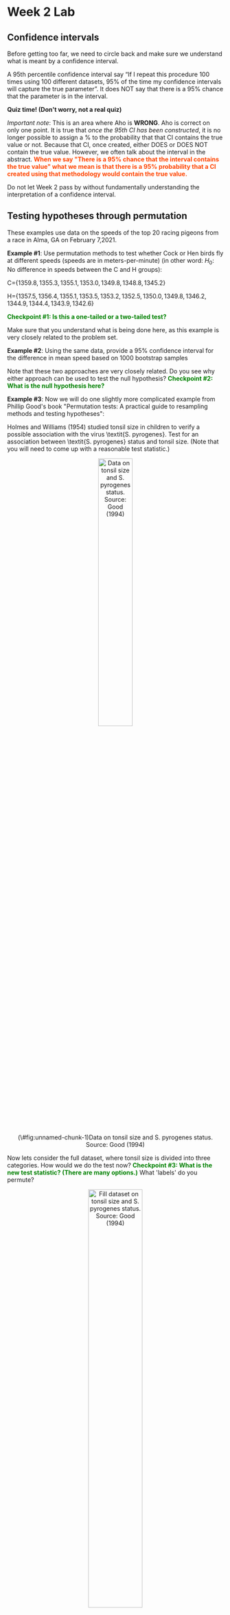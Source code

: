 Week 2 Lab
=============

Confidence intervals
-----------------------

Before getting too far, we need to circle back and make sure we understand what is meant by a confidence interval. 

A 95th percentile confidence interval say “If I repeat this procedure 100 times using 100 different datasets, 95% of the time my confidence intervals will capture the true parameter”. It does NOT say that there is a 95% chance that the parameter is in the interval.

**Quiz time! (Don't worry, not a real quiz)**

*Important note*: This is an area where Aho is **WRONG**. Aho is correct on only one point. It is true that *once the 95th CI has been constructed*, it is no longer possible to assign a $\%$ to the probability that that CI contains the true value or not. Because that CI, once created, either DOES or DOES NOT contain the true value. However, we often talk about the interval in the abstract. **<span style="color: orangered;">When we say "There is a 95$\%$ chance that the interval contains the true value" what we mean is that there is a 95$\%$ probability that a CI created using that methodology would contain the true value.</span>**

Do not let Week 2 pass by without fundamentally understanding the interpretation of a confidence interval. 

Testing hypotheses through permutation
------------------------------------

These examples use data on the speeds of the top 20 racing pigeons from a race in Alma, GA on February 7,2021. 

**Example #1**: Use permutation methods to test whether Cock or Hen birds fly at different speeds (speeds are in meters-per-minute) (in other word: $H_{0}$: No difference in speeds between the C and H groups):

C=$\{1359.8,1355.3,1355.1,1353.0,1349.8,1348.8,1345.2\}$

H=$\{1357.5,1356.4,1355.1,1353.5,1353.2,1352.5,1350.0,1349.8,1346.2,1344.9,1344.4,1343.9,1342.6\}$

**<span style="color: green;">Checkpoint #1: Is this a one-tailed or a two-tailed test?</span>**

Make sure that you understand what is being done here, as this example is very closely related to the problem set.


**Example #2**: Using the same data, provide a 95% confidence interval for the difference in mean speed based on 1000 bootstrap samples

Note that these two approaches are very closely related. Do you see why either approach can be used to test the null hypothesis? **<span style="color: green;">Checkpoint #2: What is the null hypothesis here?</span>**

**Example #3**: Now we will do one slightly more complicated example from Phillip Good's book "Permutation tests: A practical guide to resampling methods and testing hypotheses":

Holmes and Williams (1954) studied tonsil size in children to verify a possible association with the virus \textit{S. pyrogenes}. Test for an association between \textit{S. pyrogenes} status and tonsil size. (Note that you will need to come up with a reasonable test statistic.)

<div class="figure" style="text-align: center">
<img src="Table2categories.png" alt="Data on tonsil size and S. pyrogenes status. Source: Good (1994)" width="40%" />
<p class="caption">(\#fig:unnamed-chunk-1)Data on tonsil size and S. pyrogenes status. Source: Good (1994)</p>
</div>

Now lets consider the full dataset, where tonsil size is divided into three categories. How would we do the test now? **<span style="color: green;">Checkpoint #3: What is the new test statistic? (There are many options.)</span>** What 'labels' do you permute?

<div class="figure" style="text-align: center">
<img src="Table3categories.png" alt="Fill dataset on tonsil size and S. pyrogenes status. Source: Good (1994)" width="50%" />
<p class="caption">(\#fig:unnamed-chunk-2)Fill dataset on tonsil size and S. pyrogenes status. Source: Good (1994)</p>
</div>

Basics of bootstrap and jackknife
------------------------------------

To get started with bootstrap and jackknife techniques, we start by working through a very simple example. First we simulate some data


```r
x<-seq(0,9,by=1)
```

This will constutute our "data". Let's print the result of sampling with replacement to get a sense for it...


```r
table(sample(x,size=length(x),replace=T))
```

```
## 
## 0 3 4 5 7 8 
## 1 1 2 2 3 1
```

Now we will write a little script to take bootstrap samples and calculate the means of each of these bootstrap samples


```r
xmeans<-vector(length=1000)
for (i in 1:1000)
  {
  xmeans[i]<-mean(sample(x,replace=T))
  }
```

The actual number of bootstrapped samples is arbitrary *at this point* but there are ways of characterizing the precision of the bootstrap (jackknife-after-bootstrap) which might inform the number of bootstrap samples needed. *In practice*, people tend to pick some arbitrary but large number of bootstrap samples because computers are so fast that it is often easy to draw far more samples than are actually needed. When calculation of the statistic is slow (as might be the case if you are using the samples to construct a phylogeny, for example), then you would need to be more concerned with the number of bootstrap samples. 

First, lets just look at a histogram of the bootstrapped means and plot the actual sample mean on the histogram for comparison



```r
hist(xmeans,breaks=30,col="pink")
abline(v=mean(x),lwd=2)
```

<img src="Week-2-lab_files/figure-html/unnamed-chunk-6-1.png" width="672" />

Calculating bias and standard error
-----------------------------------

From these we can calculate the bias and standard deviation for the mean (which is the "statistic"):

$$
\widehat{Bias_{boot}} = \left(\frac{1}{k}\sum^{k}_{i=1}\theta^{*}_{i}\right)-\hat{\theta}
$$


```r
bias.boot<-mean(xmeans)-mean(x)
bias.boot
```

```
## [1] 0.0081
```

```r
hist(xmeans,breaks=30,col="pink")
abline(v=mean(x),lwd=5,col="black")
abline(v=mean(xmeans),lwd=2,col="yellow")
```

<img src="Week-2-lab_files/figure-html/unnamed-chunk-7-1.png" width="672" />

$$
\widehat{s.e._{boot}} = \sqrt{\frac{1}{k-1}\sum^{k}_{i=1}(\theta^{*}_{i}-\bar{\theta^{*}})^{2}}
$$


```r
se.boot<-sd(xmeans)
```

We can find the confidence intervals in two ways:

Method #1: Assume the bootstrap statistics are normally distributed


```r
LL.boot<-mean(xmeans)-1.96*se.boot #where did 1.96 come from?
UL.boot<-mean(xmeans)+1.96*se.boot
LL.boot
```

```
## [1] 2.75114
```

```r
UL.boot
```

```
## [1] 6.26506
```

Method #2: Simply take the quantiles of the bootstrap statistics


```r
quantile(xmeans,c(0.025,0.975))
```

```
##  2.5% 97.5% 
##   2.7   6.2
```

Let's compare this to what we would have gotten if we had used normal distribution theory. First we have to calculate the standard error:


```r
se.normal<-sqrt(var(x)/length(x))
LL.normal<-mean(x)-qt(0.975,length(x)-1)*se.normal
UL.normal<-mean(x)+qt(0.975,length(x)-1)*se.normal
LL.normal
```

```
## [1] 2.334149
```

```r
UL.normal
```

```
## [1] 6.665851
```

In this case, the confidence intervals we got from the normal distribution theory are too wide.

**<span style="color: green;">Checkpoint #4: Does it make sense why the normal distribution theory intervals are too wide?</span>** Because the original were were uniformly distributed, the data has higher variance than would be expected and therefore the standard error is higher than would be expected.

There are two packages that provide functions for bootstrapping, 'boot' and 'boostrap'. We will start by using the 'bootstrap' package, which was originally designed for Efron and Tibshirani's monograph on the bootstrap. 

To test the main functionality of the 'bootstrap' package, we will use the data we already have. The 'bootstrap' function requires the input of a user-defined function to calculate the statistic of interest. Here I will write a function that calculates the mean of the input values.


```r
library(bootstrap)
theta<-function(x)
  {
    mean(x)
  }
results<-bootstrap(x=x,nboot=1000,theta=theta)
results
```

```
## $thetastar
##    [1] 4.8 5.6 3.9 2.7 4.8 2.6 4.2 5.5 4.6 3.8 5.1 4.0 4.5 3.8 3.7 4.0 3.4 4.6
##   [19] 4.9 3.7 3.3 5.3 3.6 3.5 4.0 3.2 4.4 6.1 4.6 4.4 5.1 4.7 2.2 4.4 4.0 4.6
##   [37] 4.7 5.6 5.3 5.2 6.0 6.2 4.4 5.4 5.3 4.6 3.7 4.0 5.3 3.2 6.7 4.1 3.5 4.5
##   [55] 3.7 4.4 3.5 3.4 4.1 2.9 3.8 3.7 4.1 3.0 4.1 4.0 3.5 3.6 5.0 5.2 3.5 5.9
##   [73] 1.8 5.1 4.8 2.9 5.5 3.6 4.6 3.9 3.1 2.9 5.2 5.1 4.1 4.5 3.6 3.4 5.4 5.3
##   [91] 4.3 4.7 5.7 4.1 4.1 2.1 5.4 4.5 4.6 4.5 4.4 3.5 5.4 4.1 3.7 3.6 4.6 3.1
##  [109] 3.6 4.4 3.6 4.4 3.2 3.5 4.2 5.3 1.9 3.5 5.1 4.6 4.0 4.3 5.9 4.3 6.0 4.7
##  [127] 5.1 4.1 5.3 6.6 4.8 5.7 4.1 5.1 2.9 4.2 3.5 4.5 5.2 5.3 5.2 4.2 3.0 4.0
##  [145] 3.3 4.4 4.3 5.4 4.9 2.6 6.7 5.1 4.3 2.8 3.7 3.9 4.0 3.4 3.3 3.3 5.5 3.9
##  [163] 3.1 5.9 5.2 4.3 5.2 4.7 2.4 5.2 3.8 5.0 6.2 4.3 4.0 6.0 5.1 3.7 4.0 4.9
##  [181] 4.5 4.4 3.1 4.3 5.7 3.3 3.8 4.0 4.5 5.0 3.9 4.5 5.3 4.5 5.1 3.8 4.5 4.2
##  [199] 3.9 4.9 3.8 3.5 5.6 5.2 4.0 5.5 5.2 5.0 5.3 2.9 5.9 5.2 5.0 4.8 3.5 5.0
##  [217] 3.8 6.1 3.1 3.8 3.0 6.2 5.1 4.3 5.7 3.3 3.7 3.3 6.1 3.7 3.5 5.6 5.2 6.3
##  [235] 5.2 4.4 4.8 3.9 4.2 4.9 3.4 6.1 5.4 5.0 4.0 5.8 3.8 5.7 5.1 5.4 4.6 4.5
##  [253] 4.0 3.8 4.9 4.8 5.8 3.6 3.7 4.9 5.0 4.5 4.6 4.5 5.4 5.4 5.8 4.7 3.2 4.0
##  [271] 5.0 5.6 4.6 3.9 4.1 4.6 3.7 2.9 4.4 4.8 4.8 3.5 5.7 4.0 3.5 4.3 3.0 3.6
##  [289] 3.6 5.1 4.7 4.7 3.5 5.2 4.2 5.3 4.8 4.1 3.6 3.7 4.8 4.7 3.2 4.4 4.4 4.0
##  [307] 4.6 4.1 5.6 4.8 6.9 5.1 6.1 4.2 4.1 4.8 3.6 4.4 2.9 4.6 4.2 5.2 4.9 3.5
##  [325] 4.3 3.8 3.6 5.4 4.7 5.2 3.6 5.0 3.2 5.0 5.3 3.0 5.9 5.4 5.1 6.5 4.8 5.1
##  [343] 5.6 5.5 6.2 2.0 3.5 5.4 5.1 4.7 5.1 3.4 3.8 4.6 3.6 4.0 5.0 4.2 5.3 5.4
##  [361] 5.0 3.1 3.8 5.1 4.6 3.6 3.5 5.6 5.4 3.7 3.6 2.2 4.4 4.6 5.3 3.8 5.5 4.9
##  [379] 3.6 4.5 5.5 4.0 3.5 2.1 3.9 4.2 4.6 4.8 3.9 5.2 5.1 3.8 5.1 4.1 5.0 4.9
##  [397] 6.3 4.3 5.7 3.6 6.2 4.6 4.3 5.0 5.1 3.4 4.1 3.7 2.8 5.0 5.7 4.0 5.1 5.7
##  [415] 4.1 4.7 4.3 4.7 3.9 6.6 3.7 2.7 5.8 4.7 5.2 5.4 5.5 5.4 4.3 4.2 3.8 4.2
##  [433] 3.9 6.0 5.0 5.5 4.3 5.1 3.5 4.9 4.7 4.1 5.8 4.0 4.5 3.7 5.1 5.1 3.3 4.5
##  [451] 3.9 4.5 6.2 5.2 5.6 4.6 4.8 2.6 4.7 4.3 3.8 5.0 3.7 5.1 3.9 5.3 3.9 4.0
##  [469] 3.2 4.2 3.9 6.3 3.9 4.8 3.5 4.9 4.2 4.8 4.2 4.1 3.1 4.6 5.4 4.5 5.8 2.8
##  [487] 4.5 5.1 4.4 4.0 5.1 4.7 4.3 4.3 6.0 4.8 3.4 5.2 5.4 4.8 5.2 4.5 3.6 5.1
##  [505] 4.2 4.6 5.4 4.7 4.9 4.3 4.2 2.7 5.8 5.1 4.9 2.1 4.4 5.6 3.8 4.4 5.5 4.6
##  [523] 4.7 3.9 5.4 3.2 5.6 4.0 4.4 5.1 4.1 4.1 7.2 4.5 4.7 4.1 5.3 5.4 5.1 5.2
##  [541] 5.1 5.0 4.0 3.6 4.9 4.8 4.6 4.0 4.8 4.4 2.8 3.9 3.3 4.2 5.6 4.4 3.7 3.1
##  [559] 3.4 5.0 3.8 5.6 4.7 5.3 4.3 5.2 3.2 2.7 3.4 5.9 4.8 3.1 3.8 3.4 4.5 4.4
##  [577] 3.3 3.8 3.3 4.8 6.6 4.0 4.3 4.5 5.7 5.0 5.0 4.4 4.0 4.4 3.2 5.5 5.3 4.3
##  [595] 4.1 4.4 5.7 5.4 4.5 3.6 4.7 5.5 4.5 5.3 4.0 5.2 5.6 3.9 5.2 6.1 5.6 3.6
##  [613] 5.4 5.9 5.2 4.6 5.8 4.0 5.9 4.6 5.2 3.5 4.7 4.0 3.7 4.1 3.6 4.8 5.1 2.7
##  [631] 4.9 3.1 3.8 3.6 5.4 5.3 3.4 4.3 4.4 4.7 4.2 4.7 3.9 4.4 4.4 3.9 5.0 3.9
##  [649] 6.6 5.3 2.4 5.2 5.3 3.4 3.1 5.0 4.8 3.8 4.2 5.7 3.5 4.9 5.5 5.1 4.1 5.0
##  [667] 5.0 4.7 5.7 4.2 6.8 5.1 2.8 3.0 4.1 3.3 4.8 5.1 5.0 5.3 5.3 3.7 4.0 3.0
##  [685] 6.0 5.8 4.7 3.4 2.6 5.3 6.3 3.4 3.7 3.6 4.6 5.7 6.0 4.3 5.0 5.0 4.5 5.0
##  [703] 3.9 5.5 3.8 4.5 3.3 4.0 4.8 5.8 5.0 3.8 2.6 4.6 4.5 5.1 5.6 3.4 4.2 5.9
##  [721] 3.5 5.8 2.9 4.8 3.6 4.4 4.4 5.5 5.2 3.0 3.6 6.7 4.2 4.1 6.4 4.2 3.7 4.9
##  [739] 4.5 3.8 4.9 3.0 4.2 3.8 6.3 5.1 4.4 5.4 4.6 2.8 5.3 5.3 5.8 5.4 4.3 3.3
##  [757] 4.8 3.5 3.1 4.0 6.4 4.0 4.2 3.0 5.5 4.8 5.2 4.3 5.0 4.2 4.8 2.4 3.9 5.6
##  [775] 5.6 1.9 5.0 5.1 3.8 5.5 4.3 3.7 3.1 3.5 4.0 3.3 6.0 5.4 5.4 3.9 3.9 4.1
##  [793] 5.1 4.0 4.0 5.3 4.1 3.9 3.3 4.9 3.5 5.5 3.5 3.6 4.9 4.3 4.9 3.3 4.9 4.4
##  [811] 4.1 5.9 2.3 4.1 4.2 5.5 5.1 3.7 5.8 3.8 6.0 4.5 3.1 4.0 4.0 4.2 4.9 5.5
##  [829] 3.8 4.0 4.5 3.3 5.5 5.3 6.2 5.6 4.0 2.3 3.9 4.2 4.8 3.6 3.8 6.0 5.2 4.7
##  [847] 4.6 4.5 3.7 5.1 4.1 4.2 3.5 4.0 5.6 4.7 5.9 4.2 4.9 4.4 4.3 2.6 3.7 5.9
##  [865] 4.7 4.1 2.7 2.8 5.2 3.7 5.5 5.3 4.2 3.1 4.8 4.3 2.7 4.0 3.7 5.3 5.4 5.6
##  [883] 3.3 5.5 4.8 6.4 5.4 4.3 4.2 4.4 5.3 5.0 4.7 5.9 4.4 3.7 6.4 5.8 3.8 2.4
##  [901] 4.3 3.4 5.9 4.6 4.8 5.1 4.7 3.9 5.3 4.2 3.6 3.3 2.6 3.6 5.2 4.0 4.3 6.3
##  [919] 4.2 5.0 3.9 6.0 5.1 4.5 3.0 4.7 4.1 3.5 3.6 5.0 4.8 3.7 5.2 4.8 3.6 3.8
##  [937] 3.8 4.5 5.7 4.5 5.5 5.5 4.3 4.5 5.2 3.0 4.7 5.5 4.4 3.1 4.1 4.4 5.2 5.6
##  [955] 6.3 4.3 3.5 5.3 6.0 5.5 4.7 5.1 4.4 5.2 4.0 4.0 4.3 4.2 4.3 2.9 4.4 5.0
##  [973] 3.6 2.8 6.0 4.5 4.0 5.8 4.3 5.6 5.3 3.8 4.0 4.6 4.7 4.3 4.0 5.0 3.8 4.1
##  [991] 2.3 5.2 3.4 4.9 4.7 3.8 4.5 4.6 2.8 4.6
## 
## $func.thetastar
## NULL
## 
## $jack.boot.val
## NULL
## 
## $jack.boot.se
## NULL
## 
## $call
## bootstrap(x = x, nboot = 1000, theta = theta)
```

```r
quantile(results$thetastar,c(0.025,0.975))
```

```
##  2.5% 97.5% 
##   2.7   6.2
```

Notice that we get exactly what we got last time. This illustrates an important point, which is that the bootstrap functions are often no easier to use than something you could write yourself.

You can also define a function of the bootstrapped statistics (we have been calling this theta) to pull out immediately any summary statistics you are interested in from the bootstrapped thetas.

Here I will write a function that calculates the bias of my estimate of the mean (which is 4.5 [i.e. the mean of the number 0,1,2,3,4,5,6,7,8,9])


```r
bias<-function(x)
  {
  mean(x)-4.5
  }
results<-bootstrap(x=x,nboot=1000,theta=theta,func=bias)
results
```

```
## $thetastar
##    [1] 4.8 5.2 4.9 4.6 4.7 5.9 2.4 5.3 5.2 6.0 2.5 5.5 5.0 4.1 5.9 5.2 4.8 5.4
##   [19] 3.7 3.4 5.1 4.7 5.2 4.3 4.6 4.5 4.7 4.1 5.3 3.4 5.5 3.1 2.9 3.7 3.6 4.3
##   [37] 3.5 4.8 3.3 3.5 4.7 4.9 4.1 5.6 4.4 4.1 7.2 3.2 4.3 3.2 3.5 5.1 4.6 3.4
##   [55] 3.3 3.9 6.0 3.6 4.9 5.0 2.9 4.7 4.1 5.5 4.9 3.8 4.5 4.6 2.5 4.8 4.7 2.5
##   [73] 5.9 4.2 4.9 5.1 4.1 4.6 3.9 4.8 4.4 3.7 4.7 5.5 4.8 4.9 4.9 4.2 4.7 4.9
##   [91] 4.9 6.0 3.8 5.4 5.3 5.0 2.4 3.9 3.2 4.8 4.2 4.2 3.5 6.0 5.1 5.4 3.0 5.7
##  [109] 5.5 4.1 5.4 3.4 4.7 4.7 3.8 5.0 4.9 3.5 5.5 3.0 5.4 4.6 5.7 3.5 4.5 4.4
##  [127] 4.4 3.8 4.3 5.3 4.4 3.6 5.9 5.2 5.1 5.4 4.7 3.4 2.8 4.6 5.1 3.9 4.1 4.0
##  [145] 5.1 5.9 4.1 4.5 3.6 4.5 6.8 4.1 5.1 4.3 5.1 3.7 3.1 5.9 4.4 4.3 3.9 4.6
##  [163] 4.0 4.9 4.5 4.9 4.7 5.5 6.2 5.1 5.1 4.9 4.5 4.7 4.0 4.8 3.9 4.8 5.2 5.0
##  [181] 4.7 5.5 3.8 4.9 6.5 4.7 5.2 5.0 3.7 3.6 6.5 5.1 5.5 4.7 3.6 4.1 4.8 5.2
##  [199] 3.9 3.7 3.3 5.5 7.1 4.5 4.5 4.3 4.7 3.6 4.4 4.3 3.9 5.3 3.9 3.1 3.9 3.9
##  [217] 5.2 3.5 4.2 5.1 4.3 3.7 6.2 4.7 5.0 3.6 6.1 4.1 4.4 4.2 4.0 4.3 5.1 5.9
##  [235] 3.5 4.7 4.4 5.0 4.1 3.3 5.7 3.2 4.9 3.8 4.1 6.1 4.5 4.1 3.4 3.9 4.9 3.9
##  [253] 4.2 4.0 5.6 5.0 3.4 4.5 3.6 5.1 5.1 4.7 6.3 4.2 4.1 4.4 5.4 4.2 4.5 4.8
##  [271] 4.1 4.7 5.1 5.3 4.1 5.6 4.4 5.4 5.6 4.0 4.4 3.7 5.9 3.4 5.5 3.9 1.9 3.0
##  [289] 4.2 4.6 3.5 6.1 5.7 5.3 3.2 4.1 4.6 4.7 4.7 4.7 5.8 5.2 3.3 5.0 4.7 2.7
##  [307] 3.3 3.8 3.4 3.9 4.8 3.8 3.9 4.9 4.0 2.9 4.7 4.2 4.9 3.8 4.4 5.4 7.0 4.4
##  [325] 4.4 5.2 4.7 4.6 4.3 3.3 6.2 4.2 4.3 4.6 2.9 3.3 4.8 4.5 3.6 5.4 5.8 4.3
##  [343] 4.1 5.2 5.6 3.7 3.1 3.6 5.1 3.3 5.9 3.9 4.2 5.3 4.4 3.4 3.3 3.5 6.0 4.2
##  [361] 4.1 4.1 5.1 4.6 4.8 5.1 3.8 5.7 4.5 4.7 3.8 4.9 5.5 3.6 2.3 3.8 3.3 4.7
##  [379] 3.8 3.9 4.2 5.6 4.7 4.5 5.1 3.2 6.1 4.7 3.7 5.2 5.5 3.9 4.3 3.6 5.0 3.4
##  [397] 4.8 6.2 5.5 5.7 4.4 5.5 4.0 5.1 4.4 4.1 5.2 4.9 3.9 5.0 5.2 3.6 4.6 3.9
##  [415] 3.1 3.5 5.6 6.7 3.7 5.5 4.3 3.1 4.6 3.8 5.0 4.8 5.5 5.0 4.5 5.8 4.5 3.9
##  [433] 4.5 2.8 5.9 6.0 4.3 5.5 4.1 5.9 5.3 4.5 4.0 5.2 4.9 5.2 4.9 5.6 4.7 3.9
##  [451] 4.0 4.5 4.4 3.7 5.1 5.1 4.9 4.2 4.8 4.4 5.5 5.2 5.1 3.9 5.6 5.0 5.5 5.4
##  [469] 3.8 4.7 4.5 5.9 4.4 5.3 5.5 3.8 2.4 3.7 4.0 4.7 4.5 4.5 3.5 3.7 4.1 5.4
##  [487] 4.8 4.3 4.2 3.0 3.4 6.0 4.6 5.1 5.0 4.7 6.9 4.7 4.7 5.1 3.0 4.5 3.8 4.7
##  [505] 4.3 3.6 4.0 4.4 3.6 3.4 3.7 4.1 4.2 5.2 4.1 3.8 4.8 6.1 3.2 4.8 4.7 3.8
##  [523] 4.0 4.6 4.9 3.9 5.1 5.5 4.1 3.5 5.3 4.8 3.5 4.1 5.3 4.0 4.0 4.6 4.0 6.1
##  [541] 4.5 3.8 4.5 3.3 5.3 5.0 5.3 4.9 5.0 5.0 4.2 5.8 4.8 3.9 4.0 4.6 4.3 6.2
##  [559] 3.3 4.6 4.5 5.5 5.7 4.2 3.8 4.0 6.2 4.7 4.7 3.8 5.2 4.7 4.2 4.7 5.0 3.5
##  [577] 5.0 2.9 5.2 4.7 4.7 6.7 4.4 4.3 4.4 5.0 4.4 3.3 5.7 5.1 3.4 3.7 4.2 4.4
##  [595] 6.2 4.6 4.8 4.8 5.3 4.3 5.5 4.6 5.3 3.9 5.7 4.8 3.5 3.7 4.1 6.4 4.6 5.0
##  [613] 5.0 3.2 5.4 5.8 4.1 3.7 4.5 5.4 4.9 4.3 4.6 6.6 3.4 4.1 4.9 3.5 6.0 3.2
##  [631] 4.7 4.7 3.3 3.0 4.7 4.5 5.1 5.8 5.2 3.4 5.2 5.2 5.2 3.0 2.8 4.8 5.1 5.1
##  [649] 3.4 5.4 3.6 3.8 3.9 5.5 6.0 3.4 4.4 4.5 4.7 4.6 3.0 4.3 5.7 5.4 3.9 3.9
##  [667] 5.1 3.1 3.5 4.6 3.9 5.0 4.9 5.9 4.3 2.6 3.9 4.5 6.1 2.8 3.8 3.7 4.1 5.6
##  [685] 4.6 4.8 4.1 3.7 4.8 6.2 4.6 4.0 5.2 4.9 3.7 4.7 3.3 4.8 5.3 3.9 3.6 2.8
##  [703] 3.9 5.4 5.7 3.7 3.6 3.4 3.6 4.2 5.1 4.3 6.7 3.5 5.3 4.6 3.5 4.9 5.7 3.3
##  [721] 5.4 3.9 4.3 3.4 5.1 5.5 5.1 3.3 2.2 3.1 4.1 5.2 4.8 5.5 5.0 4.6 5.4 3.8
##  [739] 4.6 4.0 3.5 4.4 5.1 4.4 4.0 3.6 3.7 4.3 4.8 4.9 3.9 3.4 4.8 4.4 2.9 3.2
##  [757] 2.3 4.5 4.9 4.8 2.7 4.8 5.5 3.7 4.8 7.0 5.1 5.8 5.5 6.0 5.4 3.9 4.4 3.3
##  [775] 4.4 4.0 3.5 3.3 4.2 6.6 4.6 3.2 4.9 4.3 4.2 4.1 5.3 4.0 6.0 3.8 2.4 4.2
##  [793] 5.0 4.8 3.4 5.4 2.9 3.6 4.9 4.0 4.4 4.1 3.6 4.4 4.7 5.8 2.7 6.0 5.6 4.5
##  [811] 5.4 5.1 3.8 3.5 3.4 4.4 4.8 4.1 4.3 3.1 5.3 4.3 3.0 4.5 5.0 5.3 5.8 4.2
##  [829] 4.2 6.7 4.5 4.6 4.3 5.5 5.9 5.8 3.7 3.6 4.2 4.3 5.8 3.7 3.6 3.6 4.0 5.2
##  [847] 3.0 3.1 4.9 4.5 7.2 4.5 5.0 5.8 3.6 5.1 5.5 5.5 4.6 6.1 3.8 4.5 4.1 2.9
##  [865] 5.4 4.8 5.1 2.8 5.5 3.6 3.2 4.7 6.1 3.6 4.6 5.0 5.9 5.4 3.5 5.8 3.9 5.6
##  [883] 2.6 4.4 4.9 3.7 6.5 2.5 3.3 4.5 2.9 3.0 4.0 4.3 4.2 5.0 3.5 3.6 3.6 5.5
##  [901] 5.4 4.5 5.4 5.6 6.3 3.5 4.2 6.4 4.9 4.0 3.6 4.2 4.2 3.1 4.8 5.1 4.9 6.6
##  [919] 4.0 5.2 4.9 6.5 2.8 4.9 4.7 4.7 4.0 4.9 5.2 3.7 3.8 3.9 3.5 3.2 4.6 4.2
##  [937] 2.4 7.3 3.5 4.5 3.3 6.2 5.7 3.6 6.4 3.8 4.2 3.1 6.1 4.5 4.0 4.2 4.2 5.3
##  [955] 4.4 5.4 4.0 4.6 4.7 5.1 4.2 4.5 5.0 3.3 5.4 4.2 5.3 4.8 5.7 5.9 5.0 5.3
##  [973] 5.2 4.8 3.3 2.9 4.0 4.1 3.2 3.3 4.4 4.3 5.0 3.5 5.2 4.3 5.4 5.1 6.2 5.2
##  [991] 4.7 4.3 5.0 5.3 5.9 4.2 5.0 5.9 3.9 3.9
## 
## $func.thetastar
## [1] 0.0149
## 
## $jack.boot.val
##  [1]  0.49198895  0.37620321  0.31428571  0.17794562  0.15125000 -0.01984127
##  [7] -0.22042683 -0.19310345 -0.36914601 -0.45816619
## 
## $jack.boot.se
## [1] 0.9309937
## 
## $call
## bootstrap(x = x, nboot = 1000, theta = theta, func = bias)
```

Compare this to 'bias.boot' (our result from above). Why might it not be the same? Try running the same section of code several times. See how the value of the bias ($func.thetastar) jumps around? We should not be surprised by this because we can look at the jackknife-after-bootstrap estimate of the standard error of the function (in this case, that function is the bias) and we can see that it is not so small that we wouldn't expect some variation in these values.

Remember, everything we have discussed today are estimates. The statistic as applied to your data will change with new data, as will the standard error, the confidence intervals - everything! All of these values have sampling distributions and are subject to change if you repeated the procedure with new data.

Note that we can calculate any function of $\theta^{*}$. A simple example would be the 72nd percentile:


```r
perc72<-function(x)
  {
  quantile(x,probs=c(0.72))
  }
results<-bootstrap(x=x,nboot=1000,theta=theta,func=perc72)
results
```

```
## $thetastar
##    [1] 5.6 3.1 5.9 3.4 5.2 4.6 4.2 4.6 5.3 5.2 6.2 4.2 4.6 3.0 5.4 4.6 4.8 4.1
##   [19] 4.9 6.0 5.3 4.2 5.0 6.1 5.4 3.6 4.0 4.1 4.8 3.7 3.7 4.9 5.4 5.9 3.4 4.9
##   [37] 3.8 4.5 4.2 4.7 2.8 4.6 4.5 4.6 5.0 6.3 3.9 5.1 5.6 3.6 5.5 4.1 5.2 5.2
##   [55] 4.1 4.6 5.1 4.6 4.5 3.4 4.3 5.0 4.5 3.8 3.5 2.9 5.5 4.7 5.5 4.3 5.0 4.8
##   [73] 4.6 5.1 3.9 4.3 3.5 3.9 4.9 4.5 4.4 4.6 4.6 4.3 4.6 6.5 4.7 3.7 3.8 5.9
##   [91] 3.6 4.3 3.1 2.2 4.8 4.7 3.1 3.2 4.3 6.5 4.6 3.4 2.9 4.1 5.4 5.2 4.7 4.7
##  [109] 6.4 5.5 5.1 4.7 5.2 5.2 5.3 2.7 4.4 3.6 5.7 3.5 3.6 6.4 5.1 4.5 5.0 4.0
##  [127] 4.9 5.0 2.4 5.0 4.9 3.8 4.9 5.7 6.1 4.2 4.5 3.5 5.2 5.2 4.3 4.7 4.7 4.1
##  [145] 4.9 4.3 4.3 5.5 5.0 3.0 5.1 4.3 3.5 2.8 5.1 4.9 5.2 3.0 4.7 4.2 3.6 6.0
##  [163] 3.3 3.7 4.9 4.9 3.4 3.9 5.8 4.3 2.7 6.5 4.0 4.4 3.7 4.9 4.7 4.6 3.3 2.8
##  [181] 3.5 5.4 4.1 4.0 4.1 5.7 5.2 5.1 6.0 3.5 5.3 3.7 3.9 4.7 5.0 3.3 5.0 3.7
##  [199] 4.4 3.8 4.9 4.5 4.8 5.7 6.1 5.1 3.6 3.7 6.2 5.4 5.7 5.7 4.7 3.2 4.7 6.5
##  [217] 4.2 4.2 4.8 3.5 4.2 3.2 5.7 5.4 4.3 5.4 5.7 2.7 5.7 3.3 4.3 4.9 4.1 5.0
##  [235] 4.8 5.2 3.8 5.0 4.5 4.7 4.1 4.0 4.3 2.7 5.9 4.9 5.4 4.5 4.5 3.4 3.0 4.7
##  [253] 3.3 4.5 3.9 4.4 3.8 3.1 5.4 4.5 5.3 4.0 5.1 4.2 5.8 5.4 3.8 6.1 6.5 4.4
##  [271] 5.9 5.9 4.8 4.9 4.1 6.0 5.0 4.6 6.5 2.8 4.4 4.7 4.8 3.2 4.6 3.1 4.4 4.0
##  [289] 4.6 5.3 6.2 3.1 4.6 4.8 4.0 3.1 5.0 4.0 5.4 3.8 5.4 4.5 4.5 4.9 3.5 5.0
##  [307] 5.3 5.1 4.6 5.1 3.8 4.9 4.6 5.7 2.3 4.1 4.7 5.2 4.9 5.0 3.5 4.4 5.0 5.4
##  [325] 5.1 2.8 3.9 6.5 3.1 4.2 5.1 4.0 4.6 5.8 5.0 3.4 5.5 4.8 6.4 4.4 2.8 5.3
##  [343] 4.4 4.6 4.6 5.1 6.1 3.0 3.8 2.7 4.5 2.9 3.6 3.5 4.0 3.5 5.3 4.8 2.2 5.0
##  [361] 3.3 4.4 4.8 4.1 5.3 2.8 4.7 4.1 5.5 5.2 5.1 4.1 3.4 5.9 3.8 4.8 4.1 4.2
##  [379] 3.7 4.3 4.5 5.0 6.3 4.3 6.1 4.3 3.3 3.9 3.3 3.5 3.9 3.3 3.3 3.5 4.3 2.4
##  [397] 2.9 4.7 4.6 4.2 3.6 4.9 5.5 4.2 4.5 3.9 3.4 5.2 4.5 5.7 3.5 3.8 3.8 4.3
##  [415] 5.3 3.3 3.9 4.3 5.8 3.9 4.6 5.0 4.3 5.5 4.8 4.9 3.3 5.2 2.3 3.6 5.0 4.2
##  [433] 4.0 4.1 5.0 3.5 5.5 4.3 5.3 6.0 4.8 4.4 3.5 4.8 3.2 2.8 5.9 3.8 4.7 3.3
##  [451] 3.8 4.2 4.6 3.1 4.3 3.3 3.3 4.1 5.0 3.9 4.1 5.4 4.5 4.3 4.4 3.4 2.6 5.1
##  [469] 5.0 5.4 3.7 2.2 4.8 4.8 5.6 3.9 5.0 3.8 3.0 5.4 3.7 4.2 3.0 3.5 4.7 5.5
##  [487] 4.4 5.1 6.2 5.4 4.1 4.4 6.0 4.7 3.6 5.8 3.8 4.3 4.6 4.8 5.0 4.1 4.5 3.8
##  [505] 3.8 4.5 4.1 6.1 3.0 5.1 5.1 6.0 5.2 4.3 4.7 4.6 5.6 4.4 4.2 4.1 2.9 6.1
##  [523] 6.0 3.0 4.7 5.8 3.8 4.7 4.1 3.8 5.5 4.1 4.6 5.8 3.6 4.3 4.4 3.9 4.8 3.7
##  [541] 4.4 3.2 4.1 5.7 3.7 4.8 4.9 5.0 3.3 4.9 4.3 6.1 6.5 4.8 4.5 4.0 4.5 5.0
##  [559] 3.3 5.8 6.1 3.7 4.7 3.4 5.3 5.5 3.8 3.8 4.2 5.3 4.8 3.4 4.3 4.6 5.5 4.7
##  [577] 4.0 6.0 4.0 3.3 7.3 3.8 3.3 3.5 4.0 3.9 4.6 5.9 5.1 3.0 3.0 3.8 2.5 4.0
##  [595] 4.3 4.8 4.6 5.2 5.6 3.7 4.2 3.2 4.2 4.2 4.5 6.4 4.0 4.0 5.8 4.8 2.9 7.0
##  [613] 4.5 4.3 3.8 6.6 3.7 3.7 3.8 5.2 5.0 4.2 5.4 4.1 6.3 2.4 4.5 3.9 3.7 3.8
##  [631] 4.8 2.7 4.6 4.1 4.3 4.6 4.5 5.1 5.7 4.5 3.1 6.2 6.1 4.1 3.7 5.2 3.5 3.8
##  [649] 4.6 5.5 5.6 3.9 5.8 4.5 6.2 6.2 4.1 4.3 5.2 5.1 6.1 3.6 4.8 4.2 3.3 4.0
##  [667] 4.8 4.4 4.2 4.4 3.1 4.8 4.8 6.1 6.2 7.1 5.7 3.3 3.3 4.2 3.9 4.0 4.5 4.6
##  [685] 4.2 5.3 5.8 3.8 3.9 4.2 5.0 4.5 4.2 4.2 3.4 4.6 4.0 4.4 5.3 3.0 5.4 5.4
##  [703] 3.9 4.2 4.3 4.9 5.0 5.0 4.0 4.7 4.1 4.1 5.3 3.4 3.8 6.1 5.0 3.0 3.7 3.2
##  [721] 4.6 5.3 4.5 4.0 3.9 3.1 3.9 3.6 4.7 3.6 5.5 2.3 3.7 5.8 4.4 4.2 3.8 3.4
##  [739] 4.7 4.6 5.8 2.7 5.1 3.5 4.2 4.6 3.5 2.6 5.3 5.3 4.6 5.2 3.9 3.9 2.1 4.4
##  [757] 5.1 4.4 4.8 3.4 5.0 5.0 4.2 5.5 3.3 6.7 4.7 4.2 4.4 4.9 4.7 6.0 4.1 5.6
##  [775] 4.0 3.8 4.2 4.4 5.7 5.0 5.9 5.3 6.8 4.4 3.9 4.0 4.3 4.6 4.2 4.8 4.9 4.4
##  [793] 3.1 5.4 3.7 5.0 5.2 5.7 3.7 5.4 4.3 3.3 5.8 4.3 4.9 3.5 4.8 3.9 4.9 4.4
##  [811] 4.2 5.2 4.1 4.6 4.2 5.0 5.2 3.3 5.7 5.8 6.1 3.4 3.9 4.5 6.5 4.1 3.8 6.3
##  [829] 5.6 5.6 4.2 4.8 3.8 3.9 4.7 4.7 3.9 5.7 5.7 4.3 4.3 4.7 4.2 3.3 5.7 3.9
##  [847] 3.7 4.6 5.7 5.3 3.8 4.9 4.9 4.8 6.1 5.7 4.6 4.0 5.7 4.5 5.7 4.5 3.2 4.7
##  [865] 4.8 4.1 4.1 4.4 3.8 4.5 4.6 3.6 3.6 3.8 4.7 4.9 4.5 3.4 4.9 4.7 3.7 4.3
##  [883] 3.3 4.1 5.5 4.1 4.2 5.1 4.6 5.8 4.6 3.6 4.2 3.9 5.0 6.1 4.9 4.1 5.0 3.8
##  [901] 3.2 4.6 4.1 3.5 3.7 5.9 3.4 6.4 4.4 4.0 6.6 3.9 2.9 3.4 6.2 3.8 3.8 5.8
##  [919] 5.1 3.0 3.3 5.2 4.7 4.2 5.2 5.0 4.1 4.4 4.4 5.1 5.1 3.9 3.8 5.7 5.8 4.2
##  [937] 4.7 5.0 4.4 5.7 3.1 5.3 4.4 4.8 5.3 5.6 4.3 4.4 3.3 4.8 4.2 4.3 3.7 4.9
##  [955] 5.0 4.3 3.8 5.3 3.7 3.9 3.1 5.1 5.1 4.0 5.1 2.9 3.0 5.0 6.2 2.2 3.6 4.7
##  [973] 3.5 6.0 4.0 3.4 4.3 3.8 2.5 5.3 4.1 4.3 4.8 3.2 4.2 4.4 4.3 5.5 4.6 4.1
##  [991] 5.6 5.2 4.4 4.7 4.2 3.0 4.1 3.6 4.4 4.9
## 
## $func.thetastar
## 72% 
##   5 
## 
## $jack.boot.val
##  [1] 5.5 5.4 5.3 5.2 5.0 5.0 4.8 4.7 4.7 4.4
## 
## $jack.boot.se
## [1] 1.003992
## 
## $call
## bootstrap(x = x, nboot = 1000, theta = theta, func = perc72)
```

On Tuesday we went over an example in which we bootstrapped the correlation coefficient between LSAT scores and GPA. To do that, we sampled pairs of (LSAT,GPA) data with replacement. Here is a little script that would do something like that using (X,Y) data that are independently drawn from the normal distribution


```r
xdata<-matrix(rnorm(30),ncol=2)
```

Everyone's data is going to be different. With such a small sample size, it would be easy to get a positive or negative correlation by random change, but on average across everyone's datasets, there should be zero correlation because the two columns are drawn independently.


```r
n<-15
theta<-function(x,xdata)
  {
  cor(xdata[x,1],xdata[x,2])
  }
results<-bootstrap(x=1:n,nboot=50,theta=theta,xdata=xdata) 
#NB: xdata is passed to the theta function, not needed for bootstrap function itself
```

Notice the parameters that get passed to the 'bootstrap' function are: (1) the indexes which will be sampled with replacement. This is different that the raw data but the end result is the same because both the indices and the raw data get passed to the function 'theta' (2) the number of bootrapped samples (in this case 50) (3) the function to calculate the statistic (4) the raw data.

Lets look at a histogram of the bootstrapped statistics $\theta^{*}$ and draw a vertical line for the statistic as applied to the original data.


```r
hist(results$thetastar,breaks=30,col="pink")
abline(v=cor(xdata[,1],xdata[,2]),lwd=2)
```

<img src="Week-2-lab_files/figure-html/unnamed-chunk-17-1.png" width="672" />

Parametric bootstrap
---------------------

Let's do one quick example of a parametric bootstrap. We haven't introduced distributions yet (except for the Gaussian, or Normal, distribution, which is the most familiar), so lets spend a few minutes exploring the Gamma distribution, just so we have it to work with for testing out parametric bootstrap. All we need to know is that the Gamma distribution is a continuous, non-negative distribution that takes two parameters, which we call "shape" and "rate". Lets plot a few examples just to see what a Gamma distribution looks like. (Note that the Gamma distribution can be parameterized by "shape" and "rate" OR by "shape" and "scale", where "scale" is just 1/"rate". R will allow you to use either (shape,rate) or (shape,scale) as long as you specify which you are providing.

<img src="Week-2-lab_files/figure-html/unnamed-chunk-18-1.png" width="672" />


Let's generate some fairly sparse data from a Gamma distribution


```r
original.data<-rgamma(10,3,5)
```

and calculate the skew of the data using the R function 'skewness' from the 'moments' package. 


```r
library(moments)
theta<-skewness(original.data)
head(theta)
```

```
## [1] -0.04076961
```

What is skew? Skew describes how assymetric a distribution is. A distribution with a positive skew is a distribution that is "slumped over" to the right, with a right tail that is longer than the left tail. Alternatively, a distribution with negative skew has a longer left tail. Here we are just using it for illustration, as a property of a distribution that you may want to estimate using your data.

Lets use 'fitdistr' to fit a gamma distribution to these data. This function is an extremely handy function that takes in your data, the name of the distribution you are fitting, and some starting values (for the estimation optimizer under the hood), and it will return the parameter values (and their standard errors). We will learn in a couple weeks how R is doing this, but for now we will just use it out of the box. (Because we generated the data, we happen to know that the data are gamma distributed. In general we wouldn't know that, and we will see in a second that our assumption about the shape of the data really does make a difference.)


```r
library(MASS)
fit<-fitdistr(original.data,dgamma,list(shape=1,rate=1))
```

```
## Warning in densfun(x, parm[1], parm[2], ...): NaNs produced
```

```r
# fit<-fitdistr(original.data,"gamma")
# The second version would also work.
fit
```

```
##     shape       rate  
##   2.523521   4.960962 
##  (1.062438) (2.310339)
```

Now lets sample with replacement from this new distribution and calculate the skewness at each step:


```r
results<-c()
for (i in 1:1000)
  {
  x.star<-rgamma(length(original.data),shape=fit$estimate[1],rate=fit$estimate[2])
  results<-c(results,skewness(x.star))
  }
head(results)
```

```
## [1]  0.42880221  0.92734039  1.48563511 -0.07634401 -0.30635233  0.47677905
```

```r
hist(results,breaks=30,col="pink",ylim=c(0,1),freq=F)
```

<img src="Week-2-lab_files/figure-html/unnamed-chunk-22-1.png" width="672" />

Now we have the bootstrap distribution for skewness (the $\theta^{*}$ s), we can compare that to the equivalent non-parametric bootstrap:


```r
results2<-bootstrap(x=original.data,nboot=1000,theta=skewness)
results2
```

```
## $thetastar
##    [1] -1.220528700 -0.463804783  0.394846902 -0.298198568  1.454697761
##    [6]  0.735818763  0.793747312  0.775652067 -0.007765045 -0.836094524
##   [11] -0.787243507 -0.083957193  0.310008679  0.663988031  0.006635307
##   [16] -0.099406931  0.034281731 -0.326790350 -0.046357633 -0.765856609
##   [21] -0.746228030 -0.044139325 -0.020527792 -0.397303782  0.743379822
##   [26]  0.298429670  0.413098844 -0.332213798  0.341505390  0.769235068
##   [31]  0.773780740  0.330606240  0.352359257 -0.323465650 -0.365283659
##   [36] -0.218028305 -0.333502037 -0.118948506 -0.355914837  0.809472867
##   [41] -0.361068280 -1.300726119  0.769592359 -0.137540682 -0.459041639
##   [46]  2.280026122 -0.110477523  0.241937183 -1.260446547 -0.317847598
##   [51]  0.754592869  0.314072453  0.412501697  0.623345836 -0.368240282
##   [56]  0.376186268  0.679261549  0.284439069 -0.025803483 -0.022052211
##   [61] -0.475259101 -0.326790350  0.291449855 -0.513316406 -0.074340806
##   [66]  0.017626586  0.031818503  0.255089822 -0.081536731  1.418246449
##   [71] -1.320921060  0.320983536 -0.029851453  0.453479204 -0.467089929
##   [76] -0.286291573 -1.104946448  0.438649174 -1.294478389  1.953032691
##   [81] -0.343404970 -0.417510627  0.636152141 -0.428204637 -0.360962244
##   [86]  0.221873436 -0.034985248  0.036010400 -0.768368413  0.667033162
##   [91] -0.070384147 -0.886712822 -1.236520984 -0.068624167 -0.785088504
##   [96] -0.468222770  0.276719595 -0.732633567  0.021079064 -1.108249942
##  [101]  0.731269706  0.848636575 -0.293150015  0.251085421 -0.902132135
##  [106] -0.351495488 -0.850419092 -0.031934671 -0.105603190 -0.910998642
##  [111]  0.368035357  0.401757577  0.039156077  0.363919486 -0.371086743
##  [116] -0.927800560 -0.442207116 -0.867131171 -0.050981558 -0.088371948
##  [121] -0.299202605 -0.656719390  0.406969392  0.793446954 -0.377511910
##  [126]  0.614194915 -0.057310687 -0.620208577 -0.016935698 -0.009141326
##  [131]  0.339100814 -0.074148795 -0.396829314 -0.363820405  0.725222072
##  [136] -0.275288093 -0.056331856  0.339115824 -0.117597897 -1.357258133
##  [141]  0.326100552 -0.408827650 -0.485321608  0.639704104  0.286713515
##  [146]  1.252799553 -0.869840233  0.045853056  0.015981006 -1.362909886
##  [151] -0.365917108 -0.704108120  0.757121171  0.304348733  0.326107050
##  [156]  0.688071534 -0.869743596  0.042568108 -0.363956255 -0.498569881
##  [161] -0.334554120  0.343947820  0.768873970  0.086440415 -0.400940732
##  [166] -0.862031829 -0.470362397 -0.401097420  0.253496330 -1.362289959
##  [171] -0.124199295 -0.352086781  0.821758117  0.390977302 -0.818022742
##  [176] -0.870160125  0.291097670  1.408138431  0.676236804  0.284994857
##  [181] -0.017279270 -0.119746881  0.301116062  0.042213193  0.688612325
##  [186]  0.022802244 -0.686060207  0.296815333 -0.698440218 -0.061668284
##  [191] -0.549944971  0.720942363 -0.288349860 -0.072972561 -0.827223611
##  [196]  0.261142257 -0.452115034 -0.039594944  1.923981768  0.329741683
##  [201] -0.777721765  0.691184567  0.348904083  1.281873367 -0.464488718
##  [206] -0.417842898 -0.071287684  0.277011714 -0.046340680  0.847237628
##  [211]  0.327193160  0.762300565 -0.358759553 -0.805386064  0.303782955
##  [216] -0.429060123  0.727556423 -0.384009051  0.708128790  0.567912220
##  [221]  0.808424255 -0.451831877  0.421440068 -0.402367319  0.288839022
##  [226] -0.492852299 -1.891304606 -0.361094797 -0.006248588  0.649693823
##  [231] -0.841286788  0.339000404 -0.623962470  0.196275385  0.756516174
##  [236] -0.442975844 -0.837372232 -0.111517456 -0.020931803 -0.053126631
##  [241] -0.395250184  1.413349123 -0.138289485  0.331256725  0.363919486
##  [246]  0.908450734 -0.100513007  1.145676222  0.800835700  0.740390930
##  [251] -0.016125911  0.343399384  0.205309338  0.288140430 -1.982360435
##  [256] -0.281946160  0.024364679 -0.356305848 -0.916395778 -0.836278663
##  [261] -0.865708751 -1.159969647  0.051476918 -0.827020159  0.635145610
##  [266] -0.337714148  0.241371944  0.019825671  0.775871732 -0.479078538
##  [271]  0.373603134 -0.344834203 -0.348233867  0.049375449 -0.418090741
##  [276] -0.020842002  0.309999138  0.361316496 -0.085239742 -0.416869511
##  [281] -0.417828961 -0.932199631 -0.009697209 -0.022219178 -0.386752689
##  [286] -0.805088966 -0.298808828  0.594265857 -0.051711994 -0.772154256
##  [291]  0.316122844  0.768015295  0.280692750 -0.775696657 -1.196088518
##  [296]  0.629004809 -0.377965084 -0.522853281 -0.457083572 -0.455881782
##  [301] -0.409160082  0.246223930  0.003674913  0.304397162  0.369115932
##  [306] -0.054590503  0.301791185 -0.400721247 -0.071903799  0.073283719
##  [311] -0.129321234  1.950284728 -0.479983071  0.864534333  0.783344699
##  [316] -0.423372595  0.751344026 -0.347355937 -0.112098757 -0.879935570
##  [321] -0.016405686  0.048808496  0.554339868  0.734153589  0.422295695
##  [326] -0.833312172 -0.057017135 -0.071711403  1.061473445 -0.853039055
##  [331] -0.062732433  0.677237901 -0.078602797 -0.126786930  0.374845430
##  [336] -0.101324395 -0.053141963  0.040601602  0.012437195  0.329349085
##  [341]  0.611497319 -0.726421128 -0.369927230 -1.358740409  1.044631389
##  [346]  1.195848030  0.418255240  0.320102356 -0.354371736  0.276719595
##  [351] -0.059432344 -0.512543794  0.720709462  0.398830898  0.410809343
##  [356] -0.494964585 -0.074501475  0.237265999  0.405555424  0.343969289
##  [361]  0.287142945  0.825888510  0.468515172  0.418783531 -0.769718728
##  [366] -0.290950318 -0.256213301  1.137948800  1.161642816  0.017810362
##  [371] -0.474229453 -0.501593056  0.771500843 -0.357511875 -0.093056262
##  [376] -0.311970289 -0.529450138  0.025300786 -0.002777765 -0.023931805
##  [381] -0.957027568  0.771225499 -0.137536515  0.653484718  0.351451510
##  [386] -0.835136529 -0.501980936 -0.400509060  1.417410188 -0.345094108
##  [391] -0.384569727 -0.343240622 -0.378762961 -0.404700816  0.256170700
##  [396]  0.059423738 -0.484000055  0.759383088  0.292520708  0.319760041
##  [401] -0.016947355  1.274868383  0.282735319 -0.665730277  0.680705520
##  [406]  0.733027415  1.776169693  0.236138307  0.392806610  0.110802400
##  [411] -0.001011744 -0.116334867  0.858111805  0.720373892 -0.450819677
##  [416] -0.361993044  0.380502135  0.252968344 -0.422227382  0.795106123
##  [421] -0.857335155 -0.097646247 -0.939478480 -0.047485752 -0.508297105
##  [426] -0.322816638  1.349585353 -0.001978845 -0.854696047 -0.029851453
##  [431] -0.430231959 -0.478040343 -0.078191369  0.364531117  0.244672918
##  [436]  1.319899764 -0.469646213  1.100505820  0.363310282  0.340358900
##  [441] -0.018855410  0.434456227 -0.445464915 -0.031370876 -0.460963865
##  [446]  0.989410044  0.245683948 -0.049275403 -0.726421128  0.613051979
##  [451] -0.349330647 -0.024257175  0.298429670  0.990519237 -0.852756054
##  [456]  0.249377361  0.839538091 -0.409184093 -0.020456994  1.404661548
##  [461]  0.700457287  0.646039928  0.801462184  0.054251615 -0.129321234
##  [466] -1.276586485 -0.756887523  0.051036303 -0.052888467 -0.788971208
##  [471] -0.325029767  0.580348456 -0.395406809 -0.086482876  0.361915582
##  [476] -0.118133696 -0.418071697  0.342244568 -0.780375137  0.366930606
##  [481]  0.848980088 -0.356328301 -0.060439665  0.778149582  0.421307334
##  [486]  0.374369536 -0.842890019 -0.942727013 -0.779877396  0.045284719
##  [491]  0.700962097  1.276957237  0.033120402 -0.063804274 -0.391965946
##  [496] -0.314943645  0.367864417  0.730656158  1.391234361  0.332243222
##  [501] -0.025860854 -0.455965974 -0.912928184 -0.034063909  1.149140238
##  [506] -0.009014134  1.081123215  0.564454822 -0.367639389  0.647567475
##  [511]  0.294636706 -0.347972116 -0.025391710 -0.085724903 -0.405976003
##  [516]  0.396857734  2.252011204 -0.129694282  0.109748382  0.048720508
##  [521]  0.341252522  0.328630704  0.751071992  0.717951723 -0.034501591
##  [526]  0.016265634  0.386691750  0.106018994 -1.049916103  1.321804410
##  [531]  0.292327923 -1.287936431  0.331311256  0.341977220 -0.743378989
##  [536]  0.321186912 -0.858172394 -0.027325852  0.833461111 -0.125364551
##  [541]  0.056413874  0.358747819  0.601405440 -0.811469253  1.263770815
##  [546] -0.107902631 -0.472502307 -0.392308785 -0.810884803 -0.447303692
##  [551]  0.444514718 -0.317229127 -0.002169633  0.398169317  0.031722649
##  [556] -1.362291567 -1.436925718  0.274078033 -0.800843428  0.395083187
##  [561]  0.683706074  0.868861881  0.408104675  0.273523537 -0.393641290
##  [566] -0.124086389  0.332619397  0.813744499 -0.764314869 -0.376464649
##  [571] -0.073676399 -0.417406876 -0.494637052  0.379360481 -0.010737986
##  [576]  0.273572448 -0.048322781  0.010898069  0.382672976  0.817674397
##  [581] -2.398552604  0.725059577  0.669379462 -0.007008701  0.694840999
##  [586] -0.353189015  0.333694174  0.334746237 -0.496997027  1.193364839
##  [591] -0.401283333  0.738504832  0.679314165 -0.404431047 -0.314393770
##  [596] -0.300245345 -0.051938766  0.381495330 -0.841986059 -0.939073154
##  [601]  0.301564847  0.261522915  0.284095508 -0.294468067 -0.356118802
##  [606]  0.367544501  0.771071251  0.357886806 -0.774267662 -0.778753492
##  [611]  0.374889290  0.847776403  0.390523846 -0.398457338  0.815605587
##  [616]  0.054118196  0.432990549 -0.408514368  0.031742741 -1.258654630
##  [621] -0.437768018  0.665718155  0.034664901 -0.840555812 -0.481517107
##  [626]  0.350092120 -0.356222296  0.332428590 -2.094116395  0.330606240
##  [631]  0.391868212 -0.457515993 -0.405831385 -0.783364009 -0.897373458
##  [636] -0.479114477 -1.318080814  0.797080206  0.645391149 -0.081233300
##  [641]  0.488263474 -1.374159805  1.189535488 -0.371579308  0.241960109
##  [646] -0.006542046  0.619411380  0.360011660 -0.348621757 -0.121949472
##  [651] -1.320852354 -0.059662735 -0.108637674 -0.818355340  0.719923448
##  [656]  0.014268055  1.435375611 -0.345780887  0.287284566 -0.719586935
##  [661]  0.325830772  0.080141386 -0.870614856 -1.291289323  1.235613858
##  [666] -0.068766120 -0.013434389 -0.038114963 -0.026913569 -0.381914890
##  [671]  1.102258594  0.674047889 -0.389019636 -1.341680358 -0.061216995
##  [676] -0.848518249  0.715094565 -0.427359205  0.330102708  0.308659158
##  [681]  0.706250021 -0.299908510 -0.016564056 -0.910027103  0.009869268
##  [686]  0.058181392 -1.382724784 -0.045375766  0.264687634 -0.422450971
##  [691] -0.004474834 -0.714385023  0.408493289 -0.862659902 -0.358759553
##  [696] -0.859600232 -0.357577848  0.312362037 -0.416061559 -0.769599267
##  [701]  0.302672199 -0.080276985  1.075158259 -0.275288093  0.658226490
##  [706]  0.339939502 -0.976075754  0.066459722  0.249797930  0.759053920
##  [711]  0.008728136  0.411412631 -0.005966205 -2.594883992  0.684872819
##  [716] -1.318473302  0.276960013  0.348617225 -0.874291214 -1.519043634
##  [721] -0.312649332 -0.080118927 -0.092559377 -1.054847255 -1.466843553
##  [726]  0.708234988 -0.803419557 -0.450334472  0.391996583  0.388606985
##  [731] -0.005107751  1.103553669 -0.366965451  0.434569188  0.024364679
##  [736] -0.415496661  0.326660733 -0.121259104  0.037548408 -0.094923299
##  [741] -0.472125398 -0.257121561  0.239215361 -0.333678708  0.787517711
##  [746] -0.301851713 -0.106905884  0.608189715 -0.403418162 -0.831606680
##  [751]  0.010898069 -1.416328190 -0.394008859 -0.027583005 -0.053799342
##  [756] -1.463728093 -0.030633630  0.035957065 -0.742321242 -0.359734926
##  [761]  0.720219758 -0.351255537 -0.819237702  0.318144251  0.298613701
##  [766]  0.699006931 -0.493740906  0.662171698  0.696807269 -0.053980736
##  [771]  0.727991025  0.475075882  0.640875535 -0.766628312 -0.807992273
##  [776]  0.583936124 -1.232973549 -0.058080503 -0.827775813 -0.055789573
##  [781]  0.795704385  0.321262909 -0.762058055 -0.426218466  0.042340455
##  [786] -0.418370767  0.048399398  0.666147160 -0.517893090 -0.358353853
##  [791]  0.445877232 -0.764165450  0.030199267  0.623536180  0.676900421
##  [796] -0.299457774 -0.730766669  0.368512729 -0.852931345 -0.336769761
##  [801] -0.312972874  0.417204548 -0.353686459 -0.056566604 -0.072163746
##  [806]  0.681831721 -0.322669576  0.027059253  0.331867918  0.722598106
##  [811]  0.300231039 -0.689179270 -0.947624481 -0.361957952 -0.394012062
##  [816]  0.076098653 -1.234709270 -0.060497404 -0.299864305  0.453876402
##  [821] -0.324046869  1.328201407 -0.004676831  0.052936791 -0.478657721
##  [826] -0.332213798 -0.071104963 -0.288017489 -0.730954897  0.788595581
##  [831] -0.830462421  0.384225908 -0.027626984 -0.117697977  0.322794833
##  [836]  0.337960620 -0.891090565 -0.015136697 -0.359450491  0.622507999
##  [841]  0.487760277 -0.423421121 -0.481517107 -1.109719446  0.039313869
##  [846] -0.739472162 -0.811285263 -0.102650868 -0.007521865  0.388017388
##  [851] -0.306557911  0.048136287  0.288083897  0.312644558 -0.404358739
##  [856] -0.061355632 -0.793462524  0.724392508 -0.037972447 -0.777620188
##  [861]  0.369882319 -0.742273496 -0.789190964  0.092164584 -0.083526591
##  [866]  0.808899942 -0.914891159 -1.361138578 -0.371298620 -0.414043780
##  [871] -0.037084181 -0.006680162 -0.009141326  0.282660110 -0.458532142
##  [876]  1.109671048 -0.393641290 -0.357242345  0.396383047  0.774537844
##  [881] -0.366482351  0.876804799  0.677106368 -0.804029541 -0.353745111
##  [886] -0.762249271 -0.927972661 -0.882471066  0.295926406  0.412263932
##  [891] -0.047690004  1.107851555 -0.017211918 -0.734279405  0.023292554
##  [896] -0.881626560 -0.016935698  1.269513936 -0.117652836  0.306345395
##  [901]  0.046459302 -0.471325177 -0.094141596  0.796748607 -0.389638386
##  [906]  0.232658962 -0.468776548 -0.343344870  0.046803115 -0.862690813
##  [911] -0.066719391 -0.502595543 -0.046739484  0.402137187  0.813899091
##  [916]  0.900484255  0.040723652 -0.382327049 -0.363381339  0.328345208
##  [921] -0.018552406  0.001635772 -0.437233370  0.430001194  0.325838274
##  [926]  0.585478383 -0.852087033 -0.845327157 -0.396829314 -0.320480583
##  [931] -0.896401568  0.417058018  0.351235254 -1.344249339 -0.903974898
##  [936] -0.117652836  0.464668341  1.193975361 -0.493450932  0.430722806
##  [941]  0.343082232 -0.048308233  1.186258297  0.044551509  0.329466618
##  [946] -0.129694282  0.364254431  0.330969059  0.391713583 -0.375943897
##  [951] -0.254764342 -0.402161648  0.339616603 -0.790859856 -0.343240622
##  [956]  0.775025844  0.057190014 -0.386827449 -0.127798205 -0.070699608
##  [961]  0.406867583  0.253427057 -0.374430150  0.754307898 -0.033515233
##  [966] -0.800835666 -0.716378050  1.330333625 -0.908854274  0.614029812
##  [971]  0.285374879 -1.400420783  0.072896123  0.816344484 -0.656240892
##  [976]  0.301564847 -0.338513365 -0.064383774 -0.030219396 -0.365546695
##  [981] -0.134243399 -0.901593186  0.471836038  0.319531937  0.441687527
##  [986] -0.822045292 -0.367171453 -0.040769609  0.279244027  1.212586178
##  [991]  0.018058390 -0.941262321 -0.035307399  0.344464824 -0.379612432
##  [996] -0.422317515  0.007663025  0.366565736  0.689026368 -1.159516573
## 
## $func.thetastar
## NULL
## 
## $jack.boot.val
## NULL
## 
## $jack.boot.se
## NULL
## 
## $call
## bootstrap(x = original.data, nboot = 1000, theta = skewness)
```

```r
hist(results,breaks=30,col="pink",ylim=c(0,1),freq=F)
hist(results2$thetastar,breaks=30,border="purple",add=T,density=20,col="purple",freq=F)
```

<img src="Week-2-lab_files/figure-html/unnamed-chunk-23-1.png" width="672" />

What would have happened if we would have fit a normal distribution instead of a gamma distribution?


```r
fit2<-fitdistr(original.data,dnorm,start=list(mean=1,sd=1))
```

```
## Warning in densfun(x, parm[1], parm[2], ...): NaNs produced

## Warning in densfun(x, parm[1], parm[2], ...): NaNs produced

## Warning in densfun(x, parm[1], parm[2], ...): NaNs produced

## Warning in densfun(x, parm[1], parm[2], ...): NaNs produced

## Warning in densfun(x, parm[1], parm[2], ...): NaNs produced

## Warning in densfun(x, parm[1], parm[2], ...): NaNs produced

## Warning in densfun(x, parm[1], parm[2], ...): NaNs produced

## Warning in densfun(x, parm[1], parm[2], ...): NaNs produced

## Warning in densfun(x, parm[1], parm[2], ...): NaNs produced

## Warning in densfun(x, parm[1], parm[2], ...): NaNs produced
```

```r
fit2
```

```
##       mean          sd    
##   0.50867319   0.28543984 
##  (0.09026400) (0.06382002)
```

```r
results.norm<-c()
for (i in 1:1000)
  {
  x.star<-rnorm(length(original.data),mean=fit2$estimate[1],sd=fit2$estimate[2])
  results.norm<-c(results.norm,skewness(x.star))
  }
head(results.norm)
```

```
## [1]  0.27618711 -0.27468452 -0.69388813 -0.13217103  0.15284288 -0.08496204
```

```r
hist(results,breaks=30,col="pink",ylim=c(0,1),freq=F)
hist(results.norm,breaks=30,col="lightgreen",freq=F,add=T)
hist(results2$thetastar,breaks=30,border="purple",add=T,density=20,col="purple",freq=F)
```

<img src="Week-2-lab_files/figure-html/unnamed-chunk-24-1.png" width="672" />

All three methods (two parametric and one non-parametric) really do give different distributions for the bootstrapped statistic, so the choice of which method is best depends a lot on the situation, how much data you have, and what you might already know about the underlying distribution.

Jackknifing is just as easy at bootstrapping. Here we will do a trivial example for illustration. We will write a little function for the mean even though you could put the function in directly with 'jackknife(x,mean)'


```r
theta<-function(x)
  {
  mean(x)
  }
x<-seq(0,9,by=1)
results<-jackknife(x=x,theta=theta)
results
```

```
## $jack.se
## [1] 0.9574271
## 
## $jack.bias
## [1] 0
## 
## $jack.values
##  [1] 5.000000 4.888889 4.777778 4.666667 4.555556 4.444444 4.333333 4.222222
##  [9] 4.111111 4.000000
## 
## $call
## jackknife(x = x, theta = theta)
```

**<span style="color: green;">Checkpoint #6: Why do we not have to tell the 'jackknife' function how many replicates to do?</span>**

Let's compare this with what we would have obtained from bootstrapping


```r
results2<-bootstrap(x,1000,theta)
mean(results2$thetastar)-mean(x)  #this is the bias
```

```
## [1] 0.0449
```

```r
sd(results2$thetastar)  #the standard deviation of the theta stars is the SE of the statistic (in this case, the mean)
```

```
## [1] 0.877145
```


Everything we have done to this point used the R package 'bootstrap' - now lets compare that with the R package 'boot'. To avoid any confusion (a.k.a. masking) between the two packages, I recommend detaching the bootstrap package from the workspace with


```r
detach("package:bootstrap")
```


The 'boot' package is now recommended over the 'bootstrap' package, but they give the same answers and to some extent it is personal preference which one prefers to use.

We will still use the mean as the statistic of interest, but we will have to write a new function for it because the syntax of the 'boot' package is slightly different:


```r
library(boot)
theta<-function(x,index)
  {
  mean(x[index])
  }
boot(x,theta,R=999)
```

```
## 
## ORDINARY NONPARAMETRIC BOOTSTRAP
## 
## 
## Call:
## boot(data = x, statistic = theta, R = 999)
## 
## 
## Bootstrap Statistics :
##     original      bias    std. error
## t1*      4.5 -0.03113113   0.8778628
```

One of the main advantages to the 'boot' package over the 'bootstrap' package is the nicer formatting of the output.

Going back to our original code, lets see how we could reproduce all of these numbers:


```r
table(sample(x,size=length(x),replace=T))
```

```
## 
## 2 3 5 6 7 8 9 
## 3 1 1 1 1 2 1
```

```r
xmeans<-vector(length=1000)
for (i in 1:1000)
  {
  xmeans[i]<-mean(sample(x,replace=T))
  }
mean(x)
```

```
## [1] 4.5
```

```r
bias<-mean(xmeans)-mean(x)
se.boot<-sd(xmeans)
bias
```

```
## [1] -0.0299
```

```r
se.boot
```

```
## [1] 0.8859802
```

Why do our numbers not agree exactly with those of the boot package? This is because our estimates of bias and standard error are just estimates, and they carry with them their own uncertainties. That is one of the reasons we might bother doing jackknife-after-bootstrap.

The 'boot' package has a LOT of functionality. If we have time, we will come back to some of these more complex functions later in the semester as we cover topics like regression and glm.

